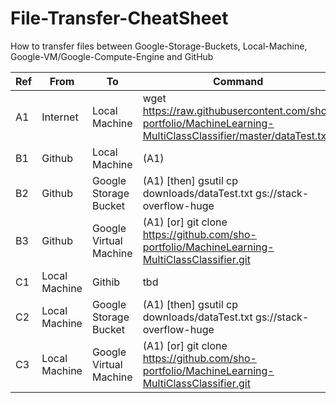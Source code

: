 # File-Transfer-CheatSheet
How to transfer files between Google-Storage-Buckets, Local-Machine, Google-VM/Google-Compute-Engine and GitHub

| Ref | From          | To                     | Command
| --- | ------------- | ---------------------- | ---------------------------------------------------------------------------------------------------------------- 
| A1  | Internet      | Local Machine          | wget https://raw.githubusercontent.com/sho-portfolio/MachineLearning-MultiClassClassifier/master/dataTest.txt    
| B1  | Github        | Local Machine          | (A1)                                                                                                               
| B2  | Github        | Google Storage Bucket  | (A1) [then] gsutil cp downloads/dataTest.txt gs://stack-overflow-huge                                            
| B3  | Github        | Google Virtual Machine | (A1) [or] git clone https://github.com/sho-portfolio/MachineLearning-MultiClassClassifier.git                    
| C1  | Local Machine | Githib                 | tbd
| C2  | Local Machine | Google Storage Bucket  | (A1) [then] gsutil cp downloads/dataTest.txt gs://stack-overflow-huge
| C3  | Local Machine | Google Virtual Machine | (A1) [or] git clone https://github.com/sho-portfolio/MachineLearning-MultiClassClassifier.git
